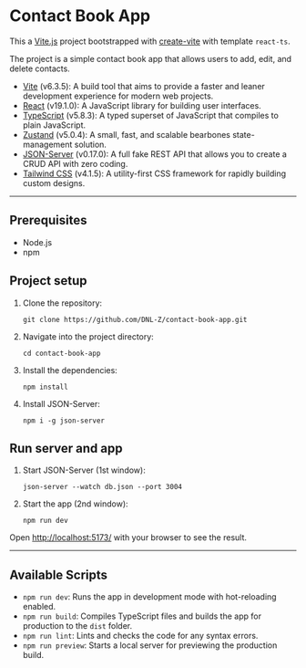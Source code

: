 # Contact Book App

This a [Vite.js](https://vitejs.dev/) project bootstrapped with [create-vite](https://vite.dev/guide/) with template
`react-ts`.

The project is a simple contact book app that allows users to add, edit, and delete contacts.

- [Vite](https://vitejs.dev/) (v6.3.5): A build tool that aims to provide a faster and leaner development experience for
  modern web projects.
- [React](https://reactjs.org/) (v19.1.0): A JavaScript library for building user interfaces.
- [TypeScript](https://www.typescriptlang.org/) (v5.8.3): A typed superset of JavaScript that compiles to plain
  JavaScript.
- [Zustand](https://zustand-demo.pmnd.rs/) (v5.0.4): A small, fast, and scalable bearbones state-management solution.
- [JSON-Server](https://github.com/typicode/json-server) (v0.17.0): A full fake REST API that allows you to create a
  CRUD API with zero coding.
- [Tailwind CSS](https://tailwindcss.com/) (v4.1.5): A utility-first CSS framework for rapidly building custom designs.

---

## Prerequisites

- Node.js
- npm

## Project setup

1. Clone the repository:

   ```
   git clone https://github.com/DNL-Z/contact-book-app.git
   ```

2. Navigate into the project directory:

   ```
   cd contact-book-app
   ```

3. Install the dependencies:

   ```
   npm install
   ```

4. Install JSON-Server:
   ```
   npm i -g json-server
   ```

## Run server and app

1. Start JSON-Server (1st window):
   ```
   json-server --watch db.json --port 3004
   ```
2. Start the app (2nd window):
   ```
   npm run dev
   ```

Open [http://localhost:5173/](http://localhost:5173/) with your browser to see the result.

---

## Available Scripts

- `npm run dev`: Runs the app in development mode with hot-reloading enabled.
- `npm run build`: Compiles TypeScript files and builds the app for production to the `dist` folder.
- `npm run lint`: Lints and checks the code for any syntax errors.
- `npm run preview`: Starts a local server for previewing the production build.
